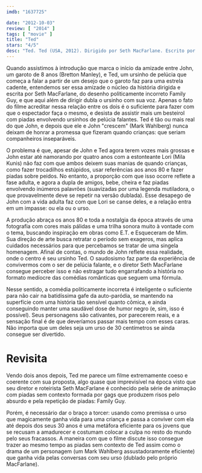 ```yaml
---
imdb: "1637725"

date: "2012-10-03"
review: [ "2014" ]
tags: [ "movie" ]
title: "Ted"
stars: "4/5"
desc: "Ted. Ted (USA, 2012). Dirigido por Seth MacFarlane. Escrito por Seth MacFarlane, Alec Sulkin, Wellesley Wild, Seth MacFarlane. Com Mark Wahlberg, Mila Kunis, Seth MacFarlane, Joel McHale, Giovanni Ribisi, Patrick Warburton, Matt Walsh, Jessica Barth, Aedin Mincks."
---
```

Quando assistimos à introdução que marca o início da amizade entre John, um garoto de 8 anos (Bretton Manley), e Ted, um ursinho de pelúcia que começa a falar a partir de um desejo que o garoto faz para uma estrela cadente, entendemos ser essa amizade o núcleo da história dirigida e escrita por Seth MacFarlane, do desenho politicamente incorreto Family Guy, e que aqui além de dirigir dubla o ursinho com sua voz. Apenas o fato do filme acreditar nessa relação entre os dois é o suficiente para fazer com que o espectador faça o mesmo, e desista de assistir mais um besteirol com piadas envolvendo ursinhos de pelúcia falantes. Ted é tão ou mais real do que John, e depois que ele e John "crescem" (Mark Wahlberg) nunca deixam de honrar a promessa que fizeram quando crianças: que seriam companheiros inseparáveis.

O problema é que, apesar de John e Ted agora terem vozes mais grossas e John estar até namorando por quatro anos com a estonteante Lori (Mila Kunis) não faz com que ambos deixem suas manias de quando crianças, como fazer trocadilhos estúpidos, usar referências aos anos 80 e fazer piadas sobre peidos. No entanto, a proporção com que isso ocorre reflete a fase adulta, e agora a dupla de amigos, bebe, cheira e faz piadas envolvendo inúmeros palavrões (suavizadas por uma legenda mutiladora, o que provavelmente deve se repetir na versão dublada). Esse desapego de John com a vida adulta faz com que Lori se canse deles, e a relação entra em um impasse: ou ela ou o urso.

A produção abraça os anos 80 e toda a nostalgia da época através de uma fotografia com cores mais pálidas e uma trilha sonora muito à vontade com o tema, buscando inspiração em obras como E.T. e Esqueceram de Mim. Sua direção de arte busca retratar o período sem exageros, mas aplica cuidados necessários para que percebamos se tratar de uma singela homenagem. Afinal de contas, o mundo de John reflete essa realidade, onde o centro é seu ursinho Ted. O saudosismo faz parte da experiência de convivermos com o ser de pelúcia falante, e o diretor Seth MacFarlane consegue perceber isso e não estragar tudo engarrafando a história no formato medíocre das comédias românticas que seguem uma fórmula.

Nesse sentido, a comédia politicamente incorreta é inteligente o suficiente para não cair na batidíssima gafe da auto-paródia, se mantendo na superfície com uma história tão sensível quanto cômica, e ainda conseguindo manter uma saudável dose de humor negro (e, sim, isso é possível). Seus personagens são cativantes, por parecerem reais, e a sensação final é de que deveríamos passar mais tempo com esses caras. Não importa que um deles seja um urso de 30 centímetros se ainda consegue ser divertido.

# Revisita

Vendo dois anos depois, Ted me parece um filme extremamente coeso e coerente com sua proposta, algo quase que imprevisível na época visto que seu diretor e roteirista Seth MacFarlane é conhecido pela série de animação com piadas sem contexto formada por gags que produzem risos pelo absurdo e pela repetição de piadas: Family Guy.

Porém, é necessário dar o braço a torcer: usando como premissa o urso que magicamente ganha vida para uma criança e passa a conviver com ela até depois dos seus 30 anos é uma metáfora eficiente para os jovens que se recusam a amadurecer e costumam colocar a culpa no resto do mundo pelo seus fracassos. A maneira com que o filme discute isso consegue trazer ao mesmo tempo as piadas sem contexto de Ted assim como o drama de um personagem (um Mark Wahlberg assustadoramente eficiente) que ganha vida pelas conversas com seu urso (dublado pelo próprio MacFarlane).
